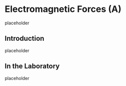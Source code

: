 # Electromagnetic Forces (A)

placeholder

## Introduction

placeholder

## In the Laboratory

placeholder